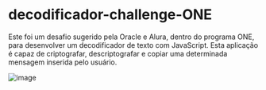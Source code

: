# decodificador-challenge-ONE
Este foi um desafio sugerido pela Oracle e Alura, dentro do programa ONE, para desenvolver um decodificador de texto com JavaScript. Esta aplicação é capaz de criptografar, descriptografar e copiar uma determinada mensagem inserida pelo usuário.

![image](https://user-images.githubusercontent.com/104397121/211228590-75007d88-79d8-4f56-8ef2-4ec665014c45.png)

